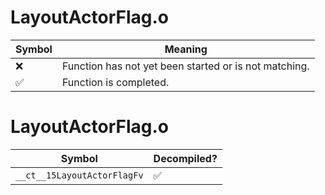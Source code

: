 # LayoutActorFlag.o
| Symbol | Meaning 
| ------------- | ------------- 
| :x: | Function has not yet been started or is not matching. 
| :white_check_mark: | Function is completed. 


# LayoutActorFlag.o
| Symbol | Decompiled? |
| ------------- | ------------- |
| `__ct__15LayoutActorFlagFv` | :white_check_mark: |
